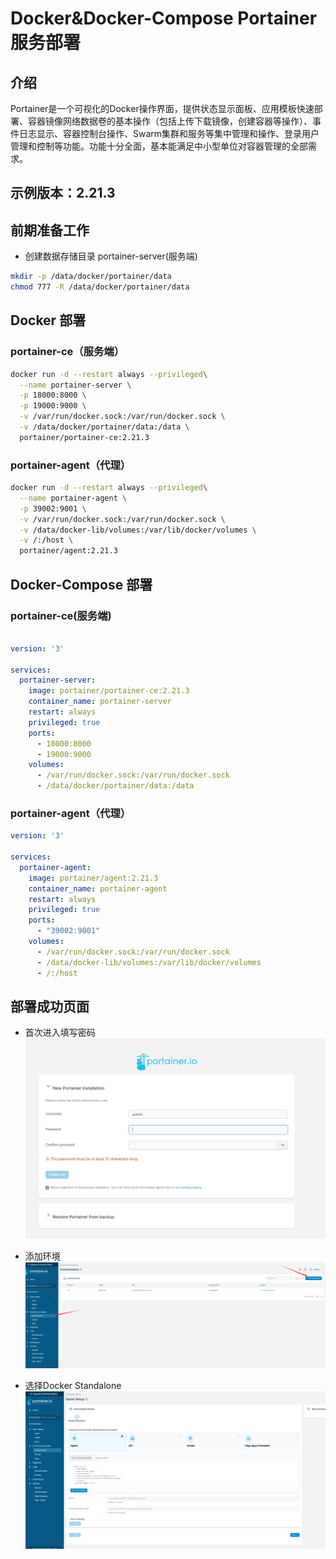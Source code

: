 # Docker&Docker-Compose Portainer 服务部署

## 介绍

Portainer是一个可视化的Docker操作界面，提供状态显示面板、应用模板快速部署、容器镜像网络数据卷的基本操作（包括上传下载镜像，创建容器等操作）、事件日志显示、容器控制台操作、Swarm集群和服务等集中管理和操作、登录用户管理和控制等功能。功能十分全面，基本能满足中小型单位对容器管理的全部需求。

## 示例版本：2.21.3

## 前期准备工作

- 创建数据存储目录 portainer-server(服务端)

```bash
mkdir -p /data/docker/portainer/data
chmod 777 -R /data/docker/portainer/data
```

## Docker 部署

### portainer-ce（服务端）

```bash
docker run -d --restart always --privileged\
  --name portainer-server \
  -p 18000:8000 \
  -p 19000:9000 \
  -v /var/run/docker.sock:/var/run/docker.sock \
  -v /data/docker/portainer/data:/data \
  portainer/portainer-ce:2.21.3
```

### portainer-agent（代理）

```bash
docker run -d --restart always --privileged\
  --name portainer-agent \
  -p 39002:9001 \
  -v /var/run/docker.sock:/var/run/docker.sock \
  -v /data/docker-lib/volumes:/var/lib/docker/volumes \
  -v /:/host \
  portainer/agent:2.21.3

```

## Docker-Compose 部署

### portainer-ce(服务端)

```yaml

version: '3'

services:
  portainer-server:
    image: portainer/portainer-ce:2.21.3
    container_name: portainer-server
    restart: always
    privileged: true
    ports:
      - 18000:8000
      - 19000:9000
    volumes:
      - /var/run/docker.sock:/var/run/docker.sock
      - /data/docker/portainer/data:/data

```

### portainer-agent（代理）

```yaml
version: '3'

services:
  portainer-agent:
    image: portainer/agent:2.21.3
    container_name: portainer-agent
    restart: always
    privileged: true
    ports:
      - "39002:9001"
    volumes:
      - /var/run/docker.sock:/var/run/docker.sock
      - /data/docker-lib/volumes:/var/lib/docker/volumes
      - /:/host
```

## 部署成功页面

- 首次进入填写密码
  ![portainer1.png](images%2Fportainer1.png)

- 添加环境
  ![portainer2.png](images%2Fportainer2.png)

- 选择Docker Standalone
![portainer3.png](images%2Fportainer3.png)
